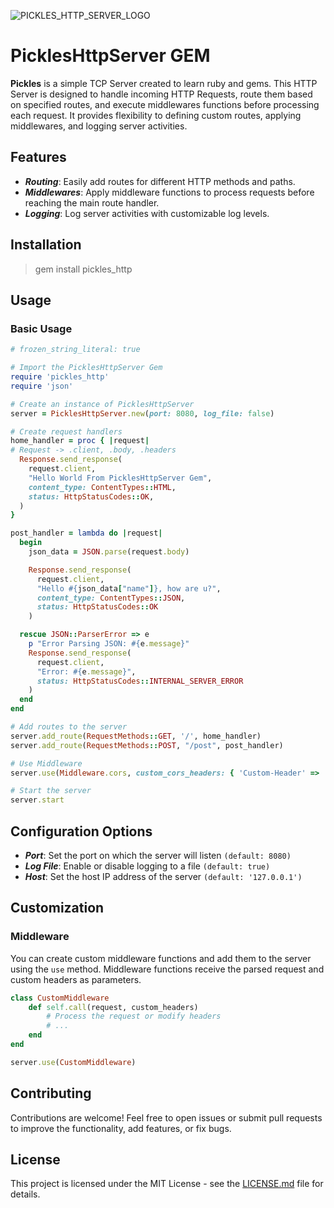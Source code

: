 ![PICKLES_HTTP_SERVER_LOGO]("https://github.com/gfmois/PicklesHttpServer_Ruby_Gem/assets/logo.png")

# PicklesHttpServer GEM

__Pickles__ is a simple TCP Server created to learn ruby and gems. This HTTP Server is designed to handle incoming HTTP Requests, route them based on specified routes, and execute middlewares functions before processing each request. It provides flexibility to defining custom routes, applying middlewares, and logging server activities.

## Features

- *__Routing__*: Easily add routes for different HTTP methods and paths.
- *__Middlewares__*: Apply middleware functions to process requests before reaching the main route handler.
- *__Logging__*: Log server activities with customizable log levels.

## Installation

> gem install pickles_http

## Usage
### Basic Usage

```ruby
# frozen_string_literal: true

# Import the PicklesHttpServer Gem
require 'pickles_http'
require 'json'

# Create an instance of PicklesHttpServer
server = PicklesHttpServer.new(port: 8080, log_file: false)

# Create request handlers
home_handler = proc { |request|
# Request -> .client, .body, .headers
  Response.send_response(
    request.client,
    "Hello World From PicklesHttpServer Gem",
    content_type: ContentTypes::HTML,
    status: HttpStatusCodes::OK,
  )
}

post_handler = lambda do |request|
  begin
    json_data = JSON.parse(request.body)

    Response.send_response(
      request.client,
      "Hello #{json_data["name"]}, how are u?",
      content_type: ContentTypes::JSON,
      status: HttpStatusCodes::OK
    )

  rescue JSON::ParserError => e
    p "Error Parsing JSON: #{e.message}"
    Response.send_response(
      request.client,
      "Error: #{e.message}",
      status: HttpStatusCodes::INTERNAL_SERVER_ERROR
    )
  end
end

# Add routes to the server
server.add_route(RequestMethods::GET, '/', home_handler)
server.add_route(RequestMethods::POST, "/post", post_handler)

# Use Middleware
server.use(Middleware.cors, custom_cors_headers: { 'Custom-Header' => 'Custom-Value' })

# Start the server
server.start
```

## Configuration Options

- *__Port__*: Set the port on which the server will listen `(default: 8080)`
- *__Log File__*: Enable or disable logging to a file `(default: true)`
- *__Host__*: Set the host IP address of the server `(default: '127.0.0.1')`

## Customization

### Middleware
You can create custom middleware functions and add them to the server using the `use` method. Middleware functions receive the parsed request and custom headers as parameters.

```ruby
class CustomMiddleware
    def self.call(request, custom_headers)
        # Process the request or modify headers
        # ...
    end
end

server.use(CustomMiddleware)
```

## Contributing
Contributions are welcome! Feel free to open issues or submit pull requests to improve the functionality, add features, or fix bugs.

## License
This project is licensed under the MIT License - see the [LICENSE.md](https://github.com/gfmois/PicklesHttpServer_Ruby_Gem/LICENSE.md) file for details.